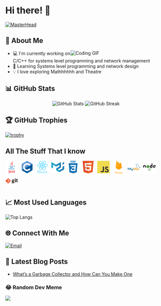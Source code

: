 # Hi there! 👋 

[![MasterHead](https://www.newrivervalleyva.org/wp-content/uploads/2020/03/VT_admissions_Torenson-1024x423.jpg)](https://github.com/devnumber7)


## 🚀 About Me

<img align="right" alt="Coding GIF" width="300" src="https://media.giphy.com/media/Dh5q0sShxgp13DwrvG/giphy.gif?cid=790b7611npwr91pdpzwwjwjuhbddok077br43thikdpstqx1&ep=v1_gifs_search&rid=giphy.gif&ct=g" width="100">


- 💻 I'm currently working on C/C++ for systems level programming and network management 
- 🌱 Learning Systems level programming and network design 
- 💡 I love exploring Mathhhhhh and Theatre 
<!-- 🤝 Open to collaborating on [Collaboration Interests]-->



## 📊 GitHub Stats

<p align="center">
  <img src="https://github-readme-stats.vercel.app/api?username=devnumber7&show_icons=true&theme=radical" alt="GitHub Stats" />
  <img src="https://github-readme-streak-stats.herokuapp.com/?user=devnumber7&theme=radical" alt="GitHub Streak" />
</p>

## 🏆 GitHub Trophies

[![trophy](https://github-profile-trophy.vercel.app/?username=devnumber7&theme=radical&column=7)](https://github.com/ryo-ma/github-profile-trophy)

## All The Stuff That I know 

<div>
  <img src="https://github.com/devicons/devicon/blob/master/icons/java/java-original-wordmark.svg" title="Java" alt="Java" width="40" height="40"/>&nbsp;
  <img src="https://github.com/devicons/devicon/blob/master/icons/c/c-original.svg" title="C"  alt="c" width="40" height="40"/>&nbsp;
  <img src="https://github.com/devicons/devicon/blob/master/icons/react/react-original-wordmark.svg" title="React" alt="React" width="40" height="40"/>&nbsp;
  <img src="https://github.com/devicons/devicon/blob/master/icons/materialui/materialui-original.svg" title="Material UI" alt="Material UI" width="40" height="40"/>&nbsp;
  <img src="https://github.com/devicons/devicon/blob/master/icons/css3/css3-plain-wordmark.svg"  title="CSS3" alt="CSS" width="40" height="40"/>&nbsp;
  <img src="https://github.com/devicons/devicon/blob/master/icons/html5/html5-original.svg" title="HTML5" alt="HTML" width="40" height="40"/>&nbsp;
  <img src="https://github.com/devicons/devicon/blob/master/icons/javascript/javascript-original.svg" title="JavaScript" alt="JavaScript" width="40" height="40"/>&nbsp;
  <img src="https://github.com/devicons/devicon/blob/master/icons/firebase/firebase-plain-wordmark.svg" title="Firebase" alt="Firebase" width="40" height="40"/>&nbsp;
  <img src="https://github.com/devicons/devicon/blob/master/icons/mysql/mysql-original-wordmark.svg" title="MySQL"  alt="MySQL" width="40" height="40"/>&nbsp;
  <img src="https://github.com/devicons/devicon/blob/master/icons/nodejs/nodejs-original-wordmark.svg" title="NodeJS" alt="NodeJS" width="40" height="40"/>&nbsp;
  <img src="https://github.com/devicons/devicon/blob/master/icons/git/git-original-wordmark.svg" title="Git" alt="Git" width="40" height="40"/>
</div>



## 📈 Most Used Languages

![Top Langs](https://github-readme-stats.vercel.app/api/top-langs/?username=devnumber7&layout=compact&theme=radical)

## 🌐 Connect With Me

[![Email](https://img.shields.io/badge/-Email-red?style=flat-square&logo=Gmail&logoColor=white&link=mailto:deep182005@gmail.com)](mailto:deep182005@gmail.com)



## 📝 Latest Blog Posts

<!-- BLOG-POST-LIST:START -->
- [What’s a Garbage Collector and How Can You Make One](https://medium.com/@aryannn/whats-a-garbage-collector-and-how-can-you-make-one-cd9bf7693913)

<!-- BLOG-POST-LIST:END -->



### 😂 Random Dev Meme

<img src="https://i.chzbgr.com/full/10429316608/hF518094E/hires-another-designer-engineers-company-hires-another-engineer-am-not-enough-apes-together-strong" width="512px"/>
